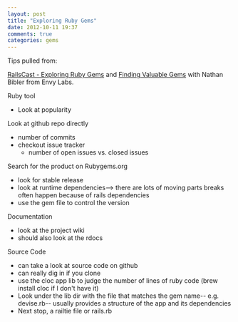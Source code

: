 ```yaml
---
layout: post
title: "Exploring Ruby Gems"
date: 2012-10-11 19:37
comments: true
categories: gems
---
```


Tips pulled from:

[RailsCast - Exploring Ruby Gems](http://railscasts.com/episodes/384-exploring-rubygems) and [Finding Valuable Gems](http://www.confreaks.com/videos/900-railsconf2012-how-to-find-valuable-gems) with Nathan Bibler from Envy Labs.

Ruby tool

- Look at popularity

Look at github repo directly

- number of commits
- checkout issue tracker
	- number of open issues vs. closed issues

Search for the product on Rubygems.org

- look for stable release
- look at runtime dependencies--> there are lots of moving parts breaks often happen because of rails dependencies
- use the gem file to control the version

Documentation

- look at the project wiki
- should also look at the rdocs

Source Code

- can take a look at source code on github
- can really dig in if you clone
- use the cloc app lib to judge the number of lines of ruby code (brew install cloc if I don't have it)
- Look under the lib dir with the file that matches the gem name-- e.g. devise.rb-- usually provides a structure of the app and its dependencies
- Next stop, a railtie file or rails.rb